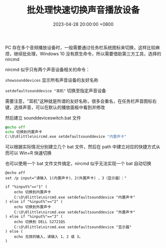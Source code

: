 ﻿---
layout: post
title: "批处理快速切换声音播放设备"
date: 2023-04-28 20:00:00 +0800
categories: 工具二三
tags:
    - BAT
---

PC 存在多个音频播放设备时，一般需要通过任务栏系统图标来切换，这样比较麻烦，继续批处理，Windows 10 没有原生命令，所以需要借助第三方工具，选择的 nircmd

nircmd 似乎只有两个声音设备相关的命令：

`showsounddevices` 显示所有声音设备的友好名称

`setdefaultsounddevice "耳机"` 切换至指定声音设备

<!-- more -->

需要注意，"耳机"这种就是所谓的友好名称，很多会重名，在任务栏声音图标右键，选择声音，可以在默认的播放面板中看到并修改

然后建立 sounddeviceswitch.bat 文件

```bat
@echo off
echo 切换到内置声卡
C:\O\0little\nircmd.exe setdefaultsounddevice "内置声卡"
```

可以根据实际情况分别建立几个 bat 文件，然后在 path 中建立对应的快捷方式从而可以 Win+R 快速切换

也可以使用一个 bat 文件文件搞定，nircmd 似乎无法实现一个 bat 自动切换

```
@echo off
set /p input="请输入 1(内置声卡)、2(外置声卡) 、3（显示器）："

if "%input%"=="1" (
    echo 切换到内置声卡
    C:\O\0little\nircmd.exe setdefaultsounddevice "内置声卡"
) else if "%input%"=="2" (
    echo 切换到外置声卡
    C:\O\0little\nircmd.exe setdefaultsounddevice "外置声卡"
) else if "%input%"=="3" (
    echo 切换到 DELL S2721QS
    C:\O\0little\nircmd.exe setdefaultsounddevice "显示器"
) else (
    echo 无效的输入，请输入 1、2 或 3。
)

```

